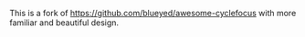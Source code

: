 This is a fork of https://github.com/blueyed/awesome-cyclefocus with more familiar and beautiful design.
